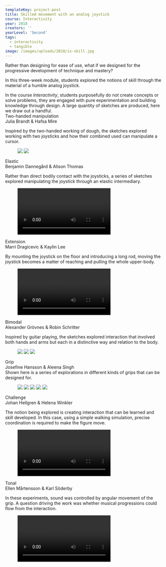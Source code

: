 ```yaml
---
templateKey: project-post
title: Skilled movement with an analog joystick
course: Interactivity
year: 2018
creators: ''
yearLevel: 'Second'
tags:
  - interactivity
  - tangible
image: /images/uploads/2018/ix-skill.jpg
---
```


Rather than designing for ease of use, what if we designed for the progressive development of technique and mastery?

In this three-week module, students explored the notions of skill through the material of a humble analog joystick.

<div class="box is-size-7">
  <div class="content">
     In the course <em>Interactivity</em>, students purposefully do not create concepts or solve problems, they are engaged with pure experimentation and building knowledge through design. A large quantity of sketches are produced, here we draw out a handful.
    </div>
</div>

<div class="section is-size-6">
  <div class="title">Two-handed manipulation</div>
  <div class="subtitle is-uppercase">Julia Brandt & Hafsa Mire</div>

Inspired by the two-handed working of dough, the sketches explored working with two joysticks and how their combined used can manipulate a cursor.

  <figure>
    <img src="/images/uploads/2018/ix-skill-1-1.gif">
    <img src="/images/uploads/2018/ix-skill-1-2.gif">
  </figure>

</div>

<div class="section is-size-6">
  <div class="title">Elastic</div>
  <div class="subtitle is-uppercase">Benjamin Dannegård & Alison Thomas</div>

Rather than direct bodily contact with the joysticks, a series of sketches explored manipulating the joystick through an elastic intermediary.

  <figure>
<video controls src="https://api.kaltura.nordu.net/p/326/sp/0/playManifest/entryId/0_2ahlavp5/format/url/flavorParamId/0/video.mp4"></video>
  </figure>
</div>


<div class="section is-size-6">
  <div class="title">Extension</div>
  <div class="subtitle is-uppercase">Marri Dragicevic & Kaylin Lee</div>

By mounting the joystick on the floor and introducing a long rod, moving the joystick becomes a matter of reaching and pulling the whole upper-body.

  <figure>
<video controls src="https://api.kaltura.nordu.net/p/326/sp/0/playManifest/entryId/0_2bfxmqq3/format/url/flavorParamId/0/video.mp4"></video>
  </figure>

</div>

<div class="section is-size-6">
  <div class="title">Bimodal</div>
  <div class="subtitle is-uppercase">Alexander Grövnes & Robin Schritter</div>

Inspired by guitar playing, the sketches explored interaction that involved both hands and arms but each in a distinctive way and relation to the body.

  <figure>
<img src="/images/uploads/2018/ix-skill-2-1.gif">
<img src="/images/uploads/2018/ix-skill-2-2.gif">
<img src="/images/uploads/2018/ix-skill-2-3.gif">
  </figure>

</div>

<div class="section is-size-6">
  <div class="title">Grip</div>
  <div class="subtitle is-uppercase">Josefine Hansson & Aleena Singh</div>
Shown here is a series of explorations in different kinds of grips that can be designed for.
  <figure>
<img src="/images/uploads/2018/ix-skill-3-1.gif">
<img src="/images/uploads/2018/ix-skill-3-2.gif">
<img src="/images/uploads/2018/ix-skill-3-3.gif">
<img src="/images/uploads/2018/ix-skill-3-4.gif">
<img src="/images/uploads/2018/ix-skill-3-5.gif">
  </figure>
</div>

<div class="section is-size-6">
  <div class="title">Challenge</div>
  <div class="subtitle is-uppercase">Johan Hellgren & Helena Winkler</div>

The notion being explored is creating interaction that can be learned and skill developed. In this case, using a simple walking simulation, precise coordination is required to make the figure move.

  <figure>
<video controls src="https://api.kaltura.nordu.net/p/326/sp/0/playManifest/entryId/0_j74un1qj/format/url/flavorParamId/0/video.mp4"></video>
  </figure>

</div>

<div class="section is-size-6">
  <div class="title">Tonal</div>
  <div class="subtitle is-uppercase">Ellen Mårtensson & Karl Söderby</div>

In these experiments, sound was controlled by angular movement of the grip. A question driving the work was whether musical progressions could flow from the interaction.

  <figure>
<video controls src="https://api.kaltura.nordu.net/p/326/sp/0/playManifest/entryId/0_wn66oml6/format/url/flavorParamId/0/video.mp4"></video>
  </figure>

</div>